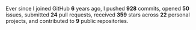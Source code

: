Ever since I joined GitHub **6** years ago, I pushed **928** commits, opened **50** issues, submitted **24** pull requests, received **359** stars across **22** personal projects, and contributed to **9** public repositories.